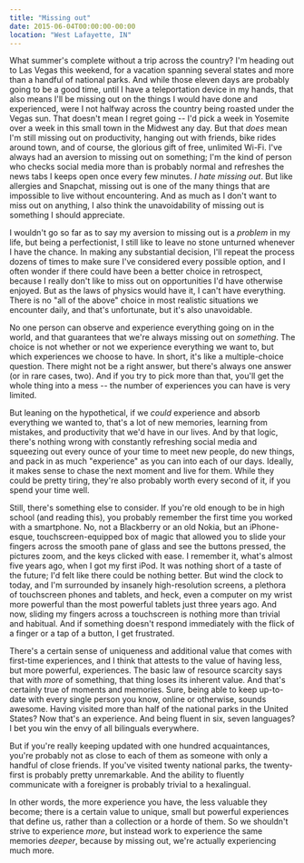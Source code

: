 ```yaml
---
title: "Missing out"
date: 2015-06-04T00:00:00-00:00
location: "West Lafayette, IN"
---
```


What summer's complete without a trip across the country? I'm heading out to Las Vegas this weekend, for a vacation spanning several states and more than a handful of national parks. And while those eleven days are probably going to be a good time, until I have a teleportation device in my hands, that also means I'll be missing out on the things I would have done and experienced, were I not halfway across the country being roasted under the Vegas sun. That doesn't mean I regret going -- I'd pick a week in Yosemite over a week in this small town in the Midwest any day. But that _does_ mean I'm still missing out on productivity, hanging out with friends, bike rides around town, and of course, the glorious gift of free, unlimited Wi-Fi. I've always had an aversion to missing out on something; I'm the kind of person who checks social media more than is probably normal and refreshes the news tabs I keeps open once every few minutes. _I hate missing out_. But like allergies and Snapchat, missing out is one of the many things that are impossible to live without encountering. And as much as I don't want to miss out on anything, I also think the unavoidability of missing out is something I should appreciate.

I wouldn't go so far as to say my aversion to missing out is a _problem_ in my life, but being a perfectionist, I still like to leave no stone unturned whenever I have the chance. In making any substantial decision, I'll repeat the process dozens of times to make sure I've considered every possible option, and I often wonder if there could have been a better choice in retrospect, because I really don't like to miss out on opportunities I'd have otherwise enjoyed. But as the laws of physics would have it, I can't have everything. There is no "all of the above" choice in most realistic situations we encounter daily, and that's unfortunate, but it's also unavoidable.

No one person can observe and experience everything going on in the world, and that guarantees that we're always missing out on _something_. The choice is not whether or not we experience everything we want to, but which experiences we choose to have. In short, it's like a multiple-choice question. There might not be a right answer, but there's always one answer (or in rare cases, two). And if you try to pick more than that, you'll get the whole thing into a mess -- the number of experiences you can have is very limited.

But leaning on the hypothetical, if we _could_ experience and absorb everything we wanted to, that's a lot of new memories, learning from mistakes, and productivity that we'd have in our lives. And by that logic, there's nothing wrong with constantly refreshing social media and squeezing out every ounce of your time to meet new people, do new things, and pack in as much "experience" as you can into each of our days. Ideally, it makes sense to chase the next moment and live for them. While they could be pretty tiring, they're also probably worth every second of it, if you spend your time well.

Still, there's something else to consider. If you're old enough to be in high school (and reading this), you probably remember the first time you worked with a smartphone. No, not a Blackberry or an old Nokia, but an iPhone-esque, touchscreen-equipped box of magic that allowed you to slide your fingers across the smooth pane of glass and see the buttons pressed, the pictures zoom, and the keys clicked with ease. I remember it, what's almost five years ago, when I got my first iPod. It was nothing short of a taste of the future; I'd felt like there could be nothing better. But wind the clock to today, and I'm surrounded by insanely high-resolution screens, a plethora of touchscreen phones and tablets, and heck, even a computer on my wrist more powerful than the most powerful tablets just three years ago. And now, sliding my fingers across a touchscreen is nothing more than trivial and habitual. And if something doesn't respond immediately with the flick of a finger or a tap of a button, I get frustrated.

There's a certain sense of uniqueness and additional value that comes with first-time experiences, and I think that attests to the value of having less, but more powerful, experiences. The basic law of resource scarcity says that with _more_ of something, that thing loses its inherent value. And that's certainly true of moments and memories. Sure, being able to keep up-to-date with every single person you know, online or otherwise, sounds awesome. Having visited more than half of the national parks in the United States? Now that's an experience. And being fluent in six, seven languages? I bet you win the envy of all bilinguals everywhere.

But if you're really keeping updated with one hundred acquaintances, you're probably not as close to each of them as someone with only a handful of close friends. If you've visited twenty national parks, the twenty-first is probably pretty unremarkable. And the ability to fluently communicate with a foreigner is probably trivial to a hexalingual.

In other words, the more experience you have, the less valuable they become; there is a certain value to unique, small but powerful experiences that define us, rather than a collection or a horde of them. So we shouldn't strive to experience _more_, but instead work to experience the same memories _deeper_, because by missing out, we're actually experiencing much more.
